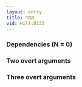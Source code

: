```yaml
---
layout: entry
title: འཁུན་
vid: Hill:0133
---
```

### Dependencies (N = 0)


### Two overt arguments


### Three overt arguments
